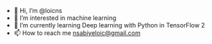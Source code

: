 - 👋 Hi, I’m @loicns
- 👀 I’m interested in machine learning
- 🌱 I’m currently learning Deep learning with Python in TensorFlow 2
- 📫 How to reach me nsabiyeloic@gmail.com

<!---
loicns/loicns is a ✨ special ✨ repository because its `README.md` (this file) appears on your GitHub profile.
You can click the Preview link to take a look at your changes.
--->
